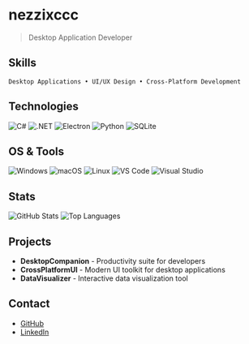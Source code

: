 # nezzixccc

> Desktop Application Developer

## Skills

```
Desktop Applications • UI/UX Design • Cross-Platform Development
```

## Technologies

![C#](https://img.shields.io/badge/C%23-242938?style=flat&logo=c-sharp&logoColor=white)
![.NET](https://img.shields.io/badge/.NET-242938?style=flat&logo=dotnet&logoColor=white)
![Electron](https://img.shields.io/badge/Electron-242938?style=flat&logo=electron&logoColor=white)
![Python](https://img.shields.io/badge/Python-242938?style=flat&logo=python&logoColor=white)
![SQLite](https://img.shields.io/badge/SQLite-242938?style=flat&logo=sqlite&logoColor=white)

## OS & Tools

![Windows](https://img.shields.io/badge/Windows-242938?style=flat&logo=windows&logoColor=white)
![macOS](https://img.shields.io/badge/macOS-242938?style=flat&logo=apple&logoColor=white)
![Linux](https://img.shields.io/badge/Linux-242938?style=flat&logo=linux&logoColor=white)
![VS Code](https://img.shields.io/badge/VS_Code-242938?style=flat&logo=visual-studio-code&logoColor=white)
![Visual Studio](https://img.shields.io/badge/Visual_Studio-242938?style=flat&logo=visual-studio&logoColor=white)

## Stats

<img src="https://github-readme-stats.vercel.app/api?username=nezzixccc&show_icons=true&hide_title=true&hide_border=true&bg_color=00000000&text_color=777777" alt="GitHub Stats">

<img src="https://github-readme-stats.vercel.app/api/top-langs/?username=nezzixccc&layout=compact&hide_border=true&bg_color=00000000&text_color=777777" alt="Top Languages">

## Projects

- **DesktopCompanion** - Productivity suite for developers
- **CrossPlatformUI** - Modern UI toolkit for desktop applications
- **DataVisualizer** - Interactive data visualization tool

## Contact

- [GitHub](https://github.com/nezzixccc)
- [LinkedIn](https://linkedin.com/in/nezzixccc)
